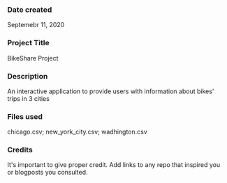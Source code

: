 ### Date created
Septemebr 11, 2020

### Project Title
BikeShare Project

### Description
An interactive application to provide users with information about bikes' trips in 3 cities

### Files used
chicago.csv; new_york_city.csv; wadhington.csv

### Credits
It's important to give proper credit. Add links to any repo that inspired you or blogposts you consulted.

